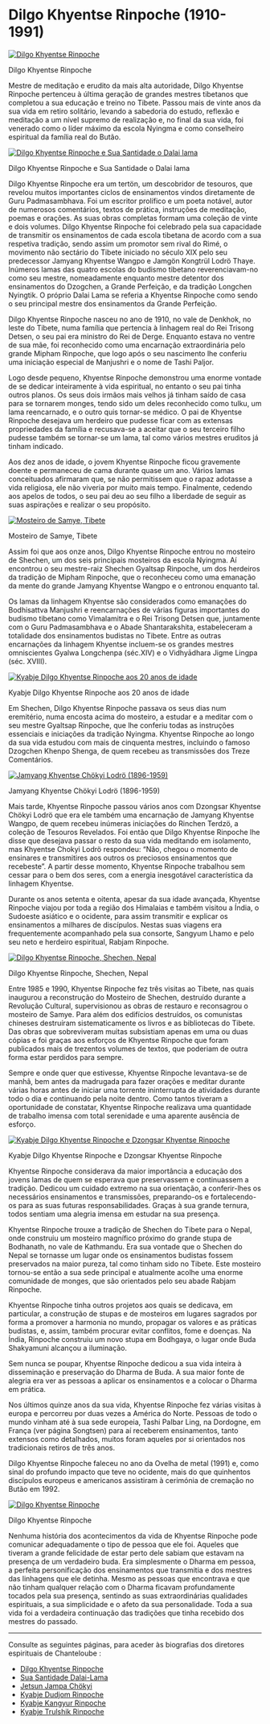 #  Dilgo Khyentse Rinpoche (1910-1991) 

[ ![Dilgo Khyentse Rinpoche](/images/img_DKR_portrait1-150x150.jpg) ](http://www.songtsen.org/songtsen/wp-content/uploads/sites/2/2013/12/img_DKR_portrait1.jpg)

Dilgo Khyentse Rinpoche 

Mestre de meditação e erudito da mais alta autoridade, Dilgo Khyentse Rinpoche pertenceu à última geração de grandes mestres tibetanos que completou a sua educação e treino no Tibete. Passou mais de vinte anos da sua vida em retiro solitário, levando a sabedoria do estudo, reflexão e meditação a um nível supremo de realização e, no final da sua vida, foi venerado como o líder máximo da escola Nyingma e como conselheiro espiritual da família real do Butão. 

[ ![Dilgo Khyentse Rinpoche e Sua Santidade o Dalai lama](/images/img_DKR_HHDL_transmission-150x150.jpg) ](http://www.songtsen.org/songtsen/wp-content/uploads/sites/2/2013/12/img_DKR_HHDL_transmission.jpg)

Dilgo Khyentse Rinpoche e Sua Santidade o Dalai lama 

Dilgo Khyentse Rinpoche era um tertön, um descobridor de tesouros, que revelou muitos importantes ciclos de ensinamentos vindos diretamente de Guru Padmasambhava. Foi um escritor prolífico e um poeta notável, autor de numerosos comentários, textos de prática, instruções de meditação, poemas e orações. As suas obras completas formam uma coleção de vinte e dois volumes. Dilgo Khyentse Rinpoche foi celebrado pela sua capacidade de transmitir os ensinamentos de cada escola tibetana de acordo com a sua respetiva tradição, sendo assim um promotor sem rival do Rimé, o movimento não sectário do Tibete iniciado no século XIX pelo seu predecessor Jamyang Khyentse Wangpo e Jamgön Kongtrül Lodrö Thaye. Inúmeros lamas das quatro escolas do budismo tibetano reverenciavam-no como seu mestre, nomeadamente enquanto mestre detentor dos ensinamentos do Dzogchen, a Grande Perfeição, e da tradição Longchen Nyingtik. O próprio Dalai Lama se referia a Khyentse Rinpoche como sendo o seu principal mestre dos ensinamentos da Grande Perfeição. 

Dilgo Khyentse Rinpoche nasceu no ano de 1910, no vale de Denkhok, no leste do Tibete, numa família que pertencia à linhagem real do Rei Trisong Detsen, o seu pai era ministro do Rei de Derge. Enquanto estava no ventre de sua mãe, foi reconhecido como uma encarnação extraordinária pelo grande Mipham Rinpoche, que logo após o seu nascimento lhe conferiu uma iniciação especial de Manjushri e o nome de Tashi Paljor. 

Logo desde pequeno, Khyentse Rinpoche demonstrou uma enorme vontade de se dedicar inteiramente à vida espiritual, no entanto o seu pai tinha outros planos. Os seus dois irmãos mais velhos já tinham saído de casa para se tornarem monges, tendo sido um deles reconhecido como tulku, um lama reencarnado, e o outro quis tornar-se médico. O pai de Khyentse Rinpoche desejava um herdeiro que pudesse ficar com as extensas propriedades da família e recusava-se a aceitar que o seu terceiro filho pudesse também se tornar-se um lama, tal como vários mestres eruditos já tinham indicado. 

Aos dez anos de idade, o jovem Khyentse Rinpoche ficou gravemente doente e permaneceu de cama durante quase um ano. Vários lamas conceituados afirmaram que, se não permitissem que o rapaz adotasse a vida religiosa, ele não viveria por muito mais tempo. Finalmente, cedendo aos apelos de todos, o seu pai deu ao seu filho a liberdade de seguir as suas aspirações e realizar o seu propósito. 

[ ![Mosteiro de Samye, Tibete](/images/img_shechen_tibet-150x150.jpg) ](http://www.songtsen.org/songtsen/wp-content/uploads/sites/2/2013/12/img_shechen_tibet.jpg)

Mosteiro de Samye, Tibete 

Assim foi que aos onze anos, Dilgo Khyentse Rinpoche entrou no mosteiro de Shechen, um dos seis principais mosteiros da escola Nyingma. Aí encontrou o seu mestre-raiz Shechen Gyaltsap Rinpoche, um dos herdeiros da tradição de Mipham Rinpoche, que o reconheceu como uma emanação da mente do grande Jamyang Khyentse Wangpo e o entronou enquanto tal. 

Os lamas da linhagem Khyentse são considerados como emanações do Bodhisattva Manjushri e reencarnações de várias figuras importantes do budismo tibetano como Vimalamitra e o Rei Trisong Detsen que, juntamente com o Guru Padmasambhava e o Abade Shantarakshita, estabeleceram a totalidade dos ensinamentos budistas no Tibete. Entre as outras encarnações da linhagem Khyentse incluem-se os grandes mestres omniscientes Gyalwa Longchenpa (séc.XIV) e o Vidhyādhara Jigme Lingpa (séc. XVIII). 

[ ![Kyabje Dilgo Khyentse Rinpoche aos 20 anos de idade](/images/img_DKR_20ans-223x300.jpg) ](http://www.songtsen.org/songtsen/wp-content/uploads/sites/2/2013/12/img_DKR_20ans.jpg)

Kyabje Dilgo Khyentse Rinpoche aos 20 anos de idade 

Em Shechen, Dilgo Khyentse Rinpoche passava os seus dias num eremitério, numa encosta acima do mosteiro, a estudar e a meditar com o seu mestre Gyaltsap Rinpoche, que lhe conferiu todas as instruções essenciais e iniciações da tradição Nyingma. Khyentse Rinpoche ao longo da sua vida estudou com mais de cinquenta mestres, incluindo o famoso Dzogchen Khenpo Shenga, de quem recebeu as transmissões dos Treze Comentários. 

[ ![Jamyang Khyentse Chökyi Lodrö \(1896-1959\)](/images/img_JKJL-237x300.jpg) ](http://www.songtsen.org/songtsen/wp-content/uploads/sites/2/2013/12/img_JKJL.jpg)

Jamyang Khyentse Chökyi Lodrö (1896-1959) 

Mais tarde, Khyentse Rinpoche passou vários anos com Dzongsar Khyentse Chökyi Lodrö que era ele também uma encarnação de Jamyang Khyentse Wangpo, de quem recebeu inúmeras iniciações do Rinchen Terdzö, a coleção de Tesouros Revelados. Foi então que Dilgo Khyentse Rinpoche lhe disse que desejava passar o resto da sua vida meditando em isolamento, mas Khyentse Chokyi Lodrö respondeu: “Não, chegou o momento de ensinares e transmitires aos outros os preciosos ensinamentos que recebeste”. A partir desse momento, Khyentse Rinpoche trabalhou sem cessar para o bem dos seres, com a energia inesgotável característica da linhagem Khyentse. 

Durante os anos setenta e oitenta, apesar da sua idade avançada, Khyentse Rinpoche viajou por toda a região dos Himalaias e também visitou a Índia, o Sudoeste asiático e o ocidente, para assim transmitir e explicar os ensinamentos a milhares de discípulos. Nestas suas viagens era frequentemente acompanhado pela sua consorte, Sangyum Lhamo e pelo seu neto e herdeiro espiritual, Rabjam Rinpoche. 

[ ![Dilgo Khyentse Rinpoche, Shechen, Nepal](/images/img_DKR_pratique-150x150.jpg) ](http://www.songtsen.org/songtsen/wp-content/uploads/sites/2/2013/12/img_DKR_pratique.jpg)

Dilgo Khyentse Rinpoche, Shechen, Nepal 

Entre 1985 e 1990, Khyentse Rinpoche fez três visitas ao Tibete, nas quais inaugurou a reconstrução do Mosteiro de Shechen, destruído durante a Revolução Cultural, supervisionou as obras de restauro e reconsagrou o mosteiro de Samye. Para além dos edifícios destruídos, os comunistas chineses destruíram sistematicamente os livros e as bibliotecas do Tibete. Das obras que sobreviveram muitas subsistiam apenas em uma ou duas cópias e foi graças aos esforços de Khyentse Rinpoche que foram publicados mais de trezentos volumes de textos, que poderiam de outra forma estar perdidos para sempre. 

Sempre e onde quer que estivesse, Khyentse Rinpoche levantava-se de manhã, bem antes da madrugada para fazer orações e meditar durante várias horas antes de iniciar uma torrente ininterrupta de atividades durante todo o dia e continuando pela noite dentro. Como tantos tiveram a oportunidade de constatar, Khyentse Rinpoche realizava uma quantidade de trabalho imensa com total serenidade e uma aparente ausência de esforço. 

[ ![Kyabje Dilgo Khyentse Rinpoche e Dzongsar Khyentse Rinpoche](/images/img_DKR_DR-215x300.jpg) ](http://www.songtsen.org/songtsen/wp-content/uploads/sites/2/2013/12/img_DKR_DR.jpg)

Kyabje Dilgo Khyentse Rinpoche e Dzongsar Khyentse Rinpoche 

Khyentse Rinpoche considerava da maior importância a educação dos jovens lamas de quem se esperava que preservassem e continuassem a tradição. Dedicou um cuidado extremo na sua orientação, a conferir-lhes os necessários ensinamentos e transmissões, preparando-os e fortalecendo-os para as suas futuras responsabilidades. Graças à sua grande ternura, todos sentiam uma alegria imensa em estudar na sua presença. 

Khyentse Rinpoche trouxe a tradição de Shechen do Tibete para o Nepal, onde construiu um mosteiro magnífico próximo do grande stupa de Bodhanath, no vale de Kathmandu. Era sua vontade que o Shechen do Nepal se tornasse um lugar onde os ensinamentos budistas fossem preservados na maior pureza, tal como tinham sido no Tibete. Este mosteiro tornou-se então a sua sede principal e atualmente acolhe uma enorme comunidade de monges, que são orientados pelo seu abade Rabjam Rinpoche. 

Khyentse Rinpoche tinha outros projetos aos quais se dedicava, em particular, a construção de stupas e de mosteiros em lugares sagrados por forma a promover a harmonia no mundo, propagar os valores e as práticas budistas, e, assim, também procurar evitar conflitos, fome e doenças. Na Índia, Rinpoche construiu um novo stupa em Bodhgaya, o lugar onde Buda Shakyamuni alcançou a iluminação. 

Sem nunca se poupar, Khyentse Rinpoche dedicou a sua vida inteira à disseminação e preservação do Dharma de Buda. A sua maior fonte de alegria era ver as pessoas a aplicar os ensinamentos e a colocar o Dharma em prática. 

Nos últimos quinze anos da sua vida, Khyentse Rinpoche fez várias visitas à europa e percorreu por duas vezes a América do Norte. Pessoas de todo o mundo vinham até à sua sede europeia, Tashi Palbar Ling, na Dordogne, em França (ver página Songtsen) para aí receberem ensinamentos, tanto extensos como detalhados, muitos foram aqueles por si orientados nos tradicionais retiros de três anos. 

Dilgo Khyentse Rinpoche faleceu no ano da Ovelha de metal (1991) e, como sinal do profundo impacto que teve no ocidente, mais do que quinhentos discípulos europeus e americanos assistiram à cerimónia de cremação no Butão em 1992. 

[ ![Dilgo Khyentse Rinpoche](/images/img_DKR_portrait_2-205x300.jpg) ](http://www.songtsen.org/songtsen/wp-content/uploads/sites/2/2013/12/img_DKR_portrait_2.jpg)

Dilgo Khyentse Rinpoche 

Nenhuma história dos acontecimentos da vida de Khyentse Rinpoche pode comunicar adequadamente o tipo de pessoa que ele foi. Aqueles que tiveram a grande felicidade de estar perto dele sabiam que estavam na presença de um verdadeiro buda. Era simplesmente o Dharma em pessoa, a perfeita personificação dos ensinamentos que transmitia e dos mestres das linhagens que ele detinha. Mesmo as pessoas que encontrava e que não tinham qualquer relação com o Dharma ficavam profundamente tocados pela sua presença, sentindo as suas extraordinárias qualidades espirituais, a sua simplicidade e o afeto da sua personalidade. Toda a sua vida foi a verdadeira continuação das tradições que tinha recebido dos mestres do passado. 

* * *

Consulte as seguintes páginas, para aceder às biografias dos diretores espirituais de Chanteloube : 

  * [ Dilgo Khyentse Rinpoche ](http://www.songtsen.org/songtsen/pt/founding-teachers/dilgo-khyentse-rinpoche/)
  * [ Sua Santidade Dalai-Lama ](http://www.songtsen.org/songtsen/pt/founding-teachers/his-holiness-the-dalai-lama/)
  * [ Jetsun Jampa Chökyi ](http://www.songtsen.org/songtsen/pt/founding-teachers/jetsun-jampa-chokyi/)
  * [ Kyabje Dudjom Rinpoche ](http://www.songtsen.org/songtsen/pt/founding-teachers/kyabje-dudjom-rinpoche/)
  * [ Kyabje Kangyur Rinpoche ](http://www.songtsen.org/songtsen/pt/founding-teachers/kyabje-kangyur-rinpoche/)
  * [ Kyabje Trulshik Rinpoche ](http://www.songtsen.org/songtsen/pt/founding-teachers/kyabje-trulshik-rinpoche/)


